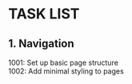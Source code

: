# TASK LIST

## 1. Navigation
1001: Set up basic page structure  
1002: Add minimal styling to pages